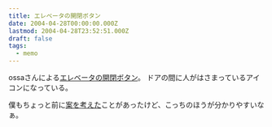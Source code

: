 ```yaml
---
title: エレベータの開閉ボタン
date: 2004-04-28T00:00:00.000Z
lastmod: 2004-04-28T23:52:51.000Z
draft: false
tags:
  - memo
---
```


ossaさんによる[エレベータの開閉ボタン](http://d.hatena.ne.jp/ossa/20040427#p1)。 ドアの間に人がはさまっているアイコンになっている。

僕もちょっと前に[案を考えた](/posts/20040318/p01)ことがあったけど、こっちのほうが分かりやすいなぁ。
